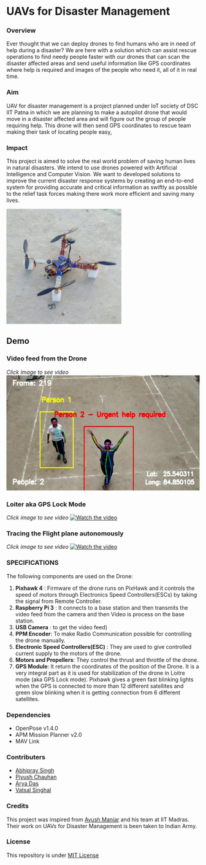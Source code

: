 # UAVs for Disaster Management

### Overview
Ever thought that we can deploy drones to find humans who are in need of help during a disaster? We are here with a solution which can assist rescue operations to find needy people faster with our drones that can scan the disaster affected areas and send useful information like GPS coordinates where help is required and images of the people who need it, all of it in real time.   

### Aim
UAV for disaster management is a project planned under IoT society of DSC IIT Patna in which we are planning to make a autopilot drone that would move in a disaster affected area and will figure out the group of people requiring help. This drone will then send GPS coordinates to rescue team making their task of locating people easy,

### Impact
This project is aimed to solve the real world problem of saving human lives in natural disasters. We intend to use drones powered with Artificial Intelligence and Computer Vision.
We want to developed solutions to improve the current disaster response systems by creating an end-to-end system for providing accurate and critical information as swiftly as possible to the relief task forces making there work more efficient and saving many lives.

<img src="drone.jpg" height="300px"/>

## Demo 

### Video feed from the Drone
*Click image to see video*
<a href="https://youtu.be/8RL791OQS6Y"><img src="droneFeed.jpeg" height="300px"/></a>

### Loiter aka GPS Lock Mode
*Click image to see video*
[![Watch the video](https://img.youtube.com/vi/YufSoh0rm08/maxresdefault.jpg)](https://youtu.be/YufSoh0rm08)

### Tracing the Flight plane autonomously
*Click image to see video*
[![Watch the video](https://img.youtube.com/vi/0DJAcaTvqDM/maxresdefault.jpg)](https://youtu.be/0DJAcaTvqDM)

### SPECIFICATIONS
The following components are used on the Drone:
1. **Pixhawk 4** : Firmware of the drone runs on PixHawk and it controls the speed of motors through Electronics Speed Controllers(ESCs) by taking the signal from Remote Controller.
2. **Raspberry Pi 3** : It connects to a base station and then transmits the video feed from the camera and then Video is process on the base station. 
3. **USB Camera** : to get the video feed)
4. **PPM Encoder**: To make Radio Communication possible for controlling the drone manually.
5. **Electronic Speed Controllers(ESC)** : They are used to give controlled current supply to the motors of the drone.
6. **Motors and Propellers**: They control the thrust and throttle of the drone. 
7. **GPS Module**: It return the coordinates of the position of the Drone. It is a very integral part as it is used for stabilization of the drone in Loitre mode (aka GPS Lock mode). Pixhawk gives a green fast blinking lights when the GPS is connected to more than 12 different satellites and green slow blinking when it is getting connection from 6 different satellites.


### Dependencies
- OpenPose v1.4.0
- APM Mission Planner v2.0
- MAV Link

### Contributers
- [Abhipray Singh](https://github.com/AbhiprayIITP)
- [Piyush Chauhan](https://github.com/piyushchauhan)
- [Arya Das](https://github.com/aryadas98)
- [Vatsal Singhal](https://github.com/VatsalSin/)

### Credits
This project was inspired from [Ayush Maniar](https://www.linkedin.com/in/ACoAACX1TfkBDERpyu7ckPGSmQ8KjmQItRGShpA/) and his team at IIT Madras. Their work on UAVs for Disaster Management is been taken to Indian Army.

### License
This repository is under [MIT License](LICENSE)
